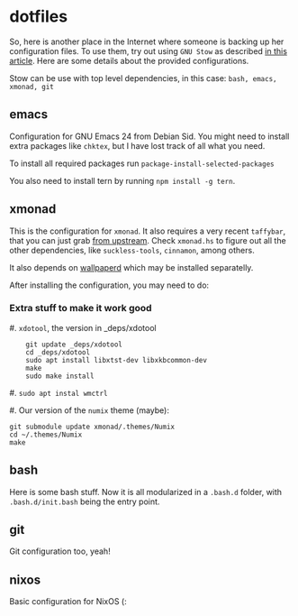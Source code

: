 dotfiles
========

So, here is another place in the Internet where someone is backing up
her configuration files.  To use them, try out using `GNU Stow` as
described [in this
article](http://brandon.invergo.net/news/2012-05-26-using-gnu-stow-to-manage-your-dotfiles.html).
Here are some details about the provided configurations.

Stow can be use with top level dependencies, in this case: `bash,
emacs, xmonad, git`

emacs
-----

Configuration for GNU Emacs 24 from Debian Sid.  You might need to
install extra packages like `chktex`, but I have lost track of all
what you need.

To install all required packages run
`package-install-selected-packages`

You also need to install tern by running  `npm install -g tern`.


xmonad
------

This is the configuration for `xmonad`.  It also requires a very
recent `taffybar`, that you can just grab [from
upstream](https://github.com/travitch/taffybar).  Check `xmonad.hs` to
figure out all the other dependencies, like `suckless-tools`,
`cinnamon`, among others.

It also depends on
[wallpaperd](https://projects.pekdon.net/projects/wallpaperd) which
may be installed separatelly.

After installing the configuration, you may need to do:

### Extra stuff to make it work good

#. `xdotool`, the version in _deps/xdotool

```
    git update _deps/xdotool
    cd _deps/xdotool
    sudo apt install libxtst-dev libxkbcommon-dev
    make
    sudo make install
```

#. `sudo apt instal wmctrl`

#. Our version of the `numix` theme (maybe):

```
git submodule update xmonad/.themes/Numix
cd ~/.themes/Numix
make
```


bash
----

Here is some bash stuff.  Now it is all modularized in a `.bash.d`
folder, with `.bash.d/init.bash` being the entry point.

git
---

Git configuration too, yeah!

nixos
-----

Basic configuration for NixOS (:
